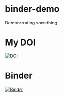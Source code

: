 # binder-demo
Demonstrating something

# My DOI
[![DOI](https://sandbox.zenodo.org/badge/368795106.svg)](https://sandbox.zenodo.org/badge/latestdoi/368795106)

# Binder
[![Binder](https://mybinder.org/badge_logo.svg)](https://mybinder.org/v2/gh/irj-cyber/binder-demo/HEAD)
